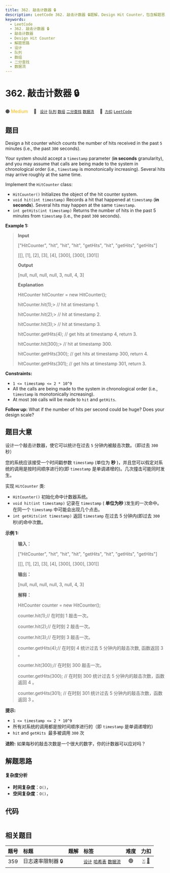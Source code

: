 ```yaml
---
title: 362. 敲击计数器 🔒
description: LeetCode 362. 敲击计数器 🔒题解，Design Hit Counter，包含解题思路、复杂度分析以及完整的 JavaScript 代码实现。
keywords:
  - LeetCode
  - 362. 敲击计数器 🔒
  - 敲击计数器
  - Design Hit Counter
  - 解题思路
  - 设计
  - 队列
  - 数组
  - 二分查找
  - 数据流
---
```


# 362. 敲击计数器 🔒

🟠 <font color=#ffb800>Medium</font>&emsp; 🔖&ensp; [`设计`](/tag/design.md) [`队列`](/tag/queue.md) [`数组`](/tag/array.md) [`二分查找`](/tag/binary-search.md) [`数据流`](/tag/data-stream.md)&emsp; 🔗&ensp;[`力扣`](https://leetcode.cn/problems/design-hit-counter) [`LeetCode`](https://leetcode.com/problems/design-hit-counter)

## 题目

Design a hit counter which counts the number of hits received in the past `5`
minutes (i.e., the past `300` seconds).

Your system should accept a `timestamp` parameter (**in seconds**
granularity), and you may assume that calls are being made to the system in
chronological order (i.e., `timestamp` is monotonically increasing). Several
hits may arrive roughly at the same time.

Implement the `HitCounter` class:

  * `HitCounter()` Initializes the object of the hit counter system.
  * `void hit(int timestamp)` Records a hit that happened at `timestamp` (**in seconds**). Several hits may happen at the same `timestamp`.
  * `int getHits(int timestamp)` Returns the number of hits in the past 5 minutes from `timestamp` (i.e., the past `300` seconds).



**Example 1:**

> 
> 
> 
> 
> 
> **Input**
> 
> ["HitCounter", "hit", "hit", "hit", "getHits", "hit", "getHits", "getHits"]
> 
> [[], [1], [2], [3], [4], [300], [300], [301]]
> 
> **Output**
> 
> [null, null, null, null, 3, null, 4, 3]
> 
> 
> 
> **Explanation**
> 
> HitCounter hitCounter = new HitCounter();
> 
> hitCounter.hit(1);> 
>    // hit at timestamp 1.
> 
> hitCounter.hit(2);> 
>    // hit at timestamp 2.
> 
> hitCounter.hit(3);> 
>    // hit at timestamp 3.
> 
> hitCounter.getHits(4);   // get hits at timestamp 4, return 3.
> 
> hitCounter.hit(300);> 
>  // hit at timestamp 300.
> 
> hitCounter.getHits(300); // get hits at timestamp 300, return 4.
> 
> hitCounter.getHits(301); // get hits at timestamp 301, return 3.

**Constraints:**

  * `1 <= timestamp <= 2 * 10^9`
  * All the calls are being made to the system in chronological order (i.e., `timestamp` is monotonically increasing).
  * At most `300` calls will be made to `hit` and `getHits`.



**Follow up:** What if the number of hits per second could be huge? Does your
design scale?


## 题目大意

设计一个敲击计数器，使它可以统计在过去 `5` 分钟内被敲击次数。（即过去 `300` 秒）

您的系统应该接受一个时间戳参数 `timestamp` (单位为 **秒**  )，并且您可以假定对系统的调用是按时间顺序进行的(即 `timestamp`
是单调递增的)。几次撞击可能同时发生。

实现 `HitCounter` 类:

  * `HitCounter()` 初始化命中计数器系统。
  * `void hit(int timestamp)` 记录在 `timestamp` ( **单位为秒**  )发生的一次命中。在同一个 `timestamp` 中可能会出现几个点击。
  * `int getHits(int timestamp)` 返回 `timestamp` 在过去 5 分钟内(即过去 `300` 秒)的命中次数。



**示例 1:**

> 
> 
> 
> 
> 
> **输入：**
> 
> ["HitCounter", "hit", "hit", "hit", "getHits", "hit", "getHits", "getHits"]
> 
> [[], [1], [2], [3], [4], [300], [300], [301]]
> 
> **输出：**
> 
> [null, null, null, null, 3, null, 4, 3]
> 
> 
> 
> **解释：**
> 
> HitCounter counter = new HitCounter();
> 
> counter.hit(1);// 在时刻 1 敲击一次。
> 
> counter.hit(2);// 在时刻 2 敲击一次。
> 
> counter.hit(3);// 在时刻 3 敲击一次。
> 
> counter.getHits(4);// 在时刻 4 统计过去 5 分钟内的敲击次数, 函数返回 3 。
> 
> counter.hit(300);// 在时刻 300 敲击一次。
> 
> counter.getHits(300); // 在时刻 300 统计过去 5 分钟内的敲击次数，函数返回 4 。
> 
> counter.getHits(301); // 在时刻 301 统计过去 5 分钟内的敲击次数，函数返回 3 。
> 
> 



**提示:**

  * `1 <= timestamp <= 2 * 10^9`
  * 所有对系统的调用都是按时间顺序进行的（即 `timestamp` 是单调递增的）
  * `hit` and `getHits `最多被调用 `300` 次



**进阶:**  如果每秒的敲击次数是一个很大的数字，你的计数器可以应对吗？


## 解题思路

#### 复杂度分析

- **时间复杂度**：`O()`，
- **空间复杂度**：`O()`，

## 代码

```javascript

```

## 相关题目

<!-- prettier-ignore -->
| 题号 | 标题 | 题解 | 标签 | 难度 | 力扣 |
| :------: | :------ | :------: | :------ | :------: | :------: |
| 359 | 日志速率限制器 🔒 |  |  [`设计`](/tag/design.md) [`哈希表`](/tag/hash-table.md) [`数据流`](/tag/data-stream.md) | 🟢 | [🀄️](https://leetcode.cn/problems/logger-rate-limiter) [🔗](https://leetcode.com/problems/logger-rate-limiter) |
